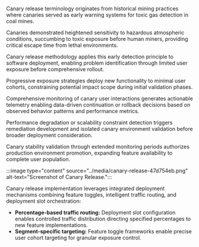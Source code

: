 Canary release terminology originates from historical mining practices where canaries served as early warning systems for toxic gas detection in coal mines.

Canaries demonstrated heightened sensitivity to hazardous atmospheric conditions, succumbing to toxic exposure before human miners, providing critical escape time from lethal environments.

Canary release methodology applies this early detection principle to software deployment, enabling problem identification through limited user exposure before comprehensive rollout.

Progressive exposure strategies deploy new functionality to minimal user cohorts, constraining potential impact scope during initial validation phases.

Comprehensive monitoring of canary user interactions generates actionable telemetry enabling data-driven continuation or rollback decisions based on observed behavior patterns and performance metrics.

Performance degradation or scalability constraint detection triggers remediation development and isolated canary environment validation before broader deployment consideration.

Canary stability validation through extended monitoring periods authorizes production environment promotion, expanding feature availability to complete user population.

:::image type="content" source="../media/canary-release-47d754eb.png" alt-text="Screenshot of Canary Release.":::

Canary release implementation leverages integrated deployment mechanisms combining feature toggles, intelligent traffic routing, and deployment slot orchestration:

- **Percentage-based traffic routing:** Deployment slot configuration enables controlled traffic distribution directing specified percentages to new feature implementations.
- **Segment-specific targeting:** Feature toggle frameworks enable precise user cohort targeting for granular exposure control.
